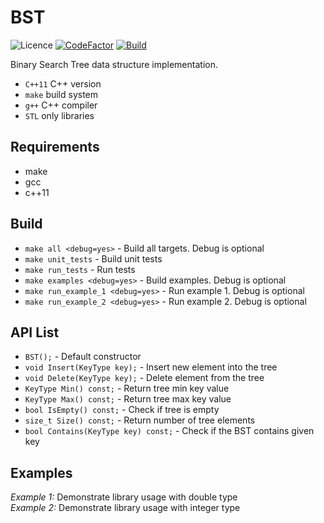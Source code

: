 # BST

![Licence](https://img.shields.io/github/license/AlexandarDjordjevic/BST?style=flat) 
[![CodeFactor](https://www.codefactor.io/repository/github/alexandardjordjevic/bstree/badge/master)](https://www.codefactor.io/repository/github/alexandardjordjevic/bstree/overview/master)
[![Build](https://github.com/AlexandarDjordjevic/BSTree/actions/workflows/test-code.yml/badge.svg)](https://github.com/AlexandarDjordjevic/BSTree/actions/workflows/test-code.yml)

Binary Search Tree data structure implementation.

* `C++11` C++ version
* `make` build system
* `g++` C++ compiler
* `STL` only libraries

## Requirements

* make
* gcc
* c++11

## Build

* `make all <debug=yes>` - Build all targets. Debug is optional
* `make unit_tests` - Build unit tests
* `make run_tests` - Run tests
* `make examples <debug=yes>` - Build examples. Debug is optional
* `make run_example_1 <debug=yes>` - Run example 1. Debug is optional
* `make run_example_2 <debug=yes>` - Run example 2. Debug is optional

## API List

* `BST();` - Default constructor
* `void Insert(KeyType key);` - Insert new element into the tree
* `void Delete(KeyType key);` - Delete element from the tree
* `KeyType Min() const;` - Return tree min key value
* `KeyType Max() const;` - Return tree max key value
* `bool IsEmpty() const;` - Check if tree is empty
* `size_t Size() const;` - Return number of tree elements
* `bool Contains(KeyType key) const;` - Check if the BST contains given key

## Examples

_Example 1:_ Demonstrate library usage with double type  
_Example 2:_ Demonstrate library usage with integer type
